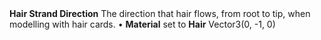 <tr>
<td><strong>Hair Strand Direction</strong></td>
<td>The direction that hair flows, from root to tip, when modelling with hair cards.</td>
<td>&#8226; <strong>Material</strong> set to <strong>Hair</strong></td>
<td>Vector3(0, -1, 0)</td>
</tr>
